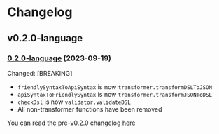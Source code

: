 # Changelog

## v0.2.0-language

### [0.2.0-language](https://github.com/openfga/language/releases/tag/v0.2.0-language) (2023-09-19)

Changed:
[BREAKING]
- `friendlySyntaxToApiSyntax` is now `transformer.transformDSLToJSON`
- `apiSyntaxToFriendlySyntax` is now `transformer.transformJSONToDSL`
- `checkDsl` is now `validator.validateDSL`
- All non-transformer functions have been removed

You can read the pre-v0.2.0 changelog [here](https://github.com/openfga/syntax-transformer/blob/main/CHANGELOG.md)
